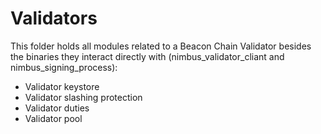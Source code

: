 # Validators

This folder holds all modules related to a Beacon Chain Validator besides the binaries they interact directly with (nimbus_validator_cliant and nimbus_signing_process):
- Validator keystore
- Validator slashing protection
- Validator duties
- Validator pool
